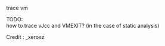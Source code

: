 trace vm 

TODO:  
how to trace vJcc and VMEXIT?  (in the case of static analysis)

Credit : _xeroxz

